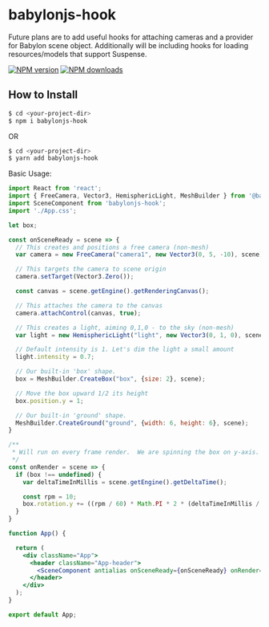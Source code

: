 # babylonjs-hook

Future plans are to add useful hooks for attaching cameras and a provider for Babylon scene object.  Additionally will be including hooks for loading resources/models that support Suspense.

[![NPM version](http://img.shields.io/npm/v/babylonjs-hook.svg?style=flat-square)](https://www.npmjs.com/package/babylonjs-hook)
[![NPM downloads](http://img.shields.io/npm/dm/babylonjs-hook.svg?style=flat-square)](https://www.npmjs.com/package/babylonjs-hook)

## How to Install
```sh
$ cd <your-project-dir>
$ npm i babylonjs-hook
```
OR
```sh
$ cd <your-project-dir>
$ yarn add babylonjs-hook
```

Basic Usage:
```jsx
import React from 'react';
import { FreeCamera, Vector3, HemisphericLight, MeshBuilder } from '@babylonjs/core';
import SceneComponent from 'babylonjs-hook';
import './App.css';

let box;

const onSceneReady = scene => {
  // This creates and positions a free camera (non-mesh)
  var camera = new FreeCamera("camera1", new Vector3(0, 5, -10), scene);

  // This targets the camera to scene origin
  camera.setTarget(Vector3.Zero());

  const canvas = scene.getEngine().getRenderingCanvas();

  // This attaches the camera to the canvas
  camera.attachControl(canvas, true);

  // This creates a light, aiming 0,1,0 - to the sky (non-mesh)
  var light = new HemisphericLight("light", new Vector3(0, 1, 0), scene);

  // Default intensity is 1. Let's dim the light a small amount
  light.intensity = 0.7;

  // Our built-in 'box' shape.
  box = MeshBuilder.CreateBox("box", {size: 2}, scene);

  // Move the box upward 1/2 its height
  box.position.y = 1;

  // Our built-in 'ground' shape.
  MeshBuilder.CreateGround("ground", {width: 6, height: 6}, scene);
}

/**
 * Will run on every frame render.  We are spinning the box on y-axis.
 */
const onRender = scene => {
  if (box !== undefined) {
    var deltaTimeInMillis = scene.getEngine().getDeltaTime();

    const rpm = 10;
    box.rotation.y += ((rpm / 60) * Math.PI * 2 * (deltaTimeInMillis / 1000));
  }
}

function App() {

  return (
    <div className="App">
      <header className="App-header">
        <SceneComponent antialias onSceneReady={onSceneReady} onRender={onRender} id='my-canvas' />
      </header>
    </div>
  );
}

export default App;
```


